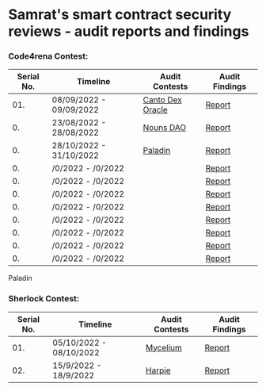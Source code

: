 # Samrat's smart contract security reviews - audit reports and findings

### Code4rena Contest:
| Serial No. | Timeline | Audit Contests | Audit Findings |
|-|-|-|-|
| 01.| 08/09/2022 - 09/09/2022 | [Canto Dex Oracle](https://code4rena.com/contests/2022-09-canto-dex-oracle-contest) | [Report]()|
| 0.| 23/08/2022 - 28/08/2022 | [Nouns DAO](https://code4rena.com/contests/2022-08-nouns-dao-contest) | [Report]()|
| 0.| 28/10/2022 - 31/10/2022 | [Paladin](https://code4rena.com/contests/2022-10-paladin-warden-pledges-contest) | [Report]()|
| 0.| /0/2022 - /0/2022 | []() | [Report]()|
| 0.| /0/2022 - /0/2022 | []() | [Report]()|
| 0.| /0/2022 - /0/2022 | []() | [Report]()|
| 0.| /0/2022 - /0/2022 | []() | [Report]()|
| 0.| /0/2022 - /0/2022 | []() | [Report]()|
| 0.| /0/2022 - /0/2022 | []() | [Report]()|
| 0.| /0/2022 - /0/2022 | []() | [Report]()|
| 0.| /0/2022 - /0/2022 | []() | [Report]()|


Paladin

### Sherlock Contest:
| Serial No. | Timeline | Audit Contests | Audit Findings |
|-|-|-|-|
| 01.| 05/10/2022 - 08/10/2022 | [Mycelium](https://app.sherlock.xyz/audits/contests/7) | [Report](/Sherlock/Mycelium.md)|
| 02.| 15/9/2022 - 18/9/2022 | [Harpie](https://app.sherlock.xyz/audits/contests/3) | [Report](/Sherlock/Harpie.md)|
